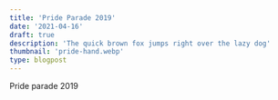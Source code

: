 ```yaml
---
title: 'Pride Parade 2019'
date: '2021-04-16'
draft: true
description: 'The quick brown fox jumps right over the lazy dog'
thumbnail: 'pride-hand.webp'
type: blogpost
---
```


Pride parade 2019
